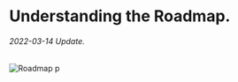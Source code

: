 # Understanding the Roadmap.
###### 2022-03-14 Update.



![Roadmap p](https://github.com/Unite-DAO/Documentation/blob/main/assets/Roadmap%20p.jpeg)
